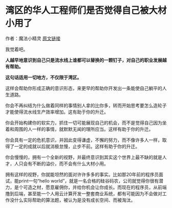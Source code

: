 # 湾区的华人工程师们是否觉得自己被大材小用了
作者：魔法小精灵
[原文链接](https://www.zhihu.com/question/448500718/answer/1792697921)

我觉着吧。

**人越早地意识到自己只是流水线上谁都可以替换的一颗钉子，对自己的职业发展越有帮助。**

**这句话适用一切地方，不仅限于湾区。**

这样会帮助你形成正确的意识形态，来更早的帮助你开发出一条能使自己躺平的人生道路。

你会不再纠结为什么做着同样的事情别人拿的比你多，转而开始思考要怎么造轮子才能使得流水线生产效率增加。这有助于你的升迁。

你会开始构建你的软实力，抓住一切可能展现自己的机会，而不是觉得自己因为坐着和周围的人一样的事情，就默默无闻的理所应当。这样有助于你的升迁。

你会具有一定的危机意识，并因此变得谦虚，不懈的努力，而不像许多人一样，取得了一定的成就以后就消极怠慢，止步不前。这样有助于你的升迁。

你会慢慢的，拥有一个全新的视野，并最终意识到其实这个世界上最不缺的就是人才，人只会有不断的溢价，而不会有什么大材小用。

拥有这样的视野，你就能坦然的面对许许多多的事实。比如那20年前的程序员面试，能print一句“hello world”，就是一名合格的硅谷码农，公司就觉得你很有潜力，是个可造之材，愿意雇佣你，并给你机会让你成长。而现在的程序员，从前端撸到后端，甚至能一个人用云计算开发一整套商业系统，都有可能因为不会做对工作没什么实际帮助的算法题，被认为是没有成长空间、而被淘汰。
